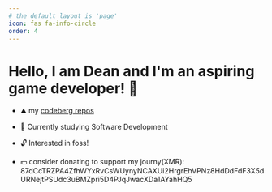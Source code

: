 ```yaml
---
# the default layout is 'page'
icon: fas fa-info-circle
order: 4
---
```


# Hello, I am Dean and I'm an aspiring game developer! 👋

- ⛰️ my [codeberg repos](https://codeberg.org/deanlemans)
- 🌱 Currently studying Software Development
- 🔓 Interested in foss!

- 💵 consider donating to support my journy(XMR): 87dCcTRZPA4ZfhWYxRvCsWUynyNCAXUi2HrgrEhVPNz8HdDdFdF3X5dURNejtPSUdc3uBMZpri5D4PJqJwacXDa1AYahHQ5

